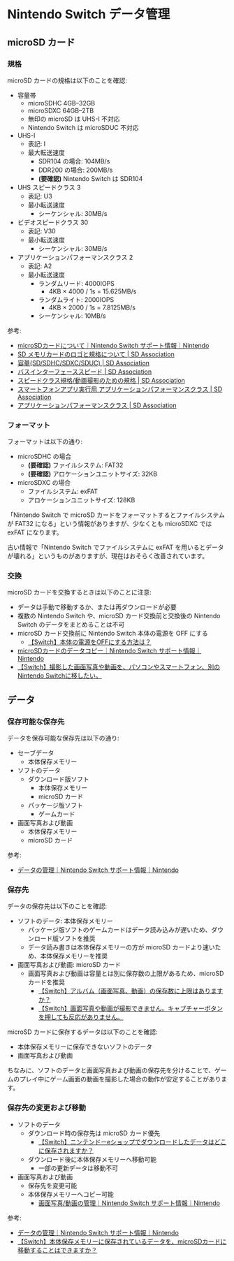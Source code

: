 # Nintendo Switch データ管理

## microSD カード

### 規格

microSD カードの規格は以下のことを確認:

- 容量帯
	- microSDHC 4GB–32GB
	- microSDXC 64GB–2TB
	- 無印の microSD は UHS-I 不対応
	- Nintendo Switch は microSDUC 不対応
- UHS-I
	- 表記: I
	- 最大転送速度
		- SDR104 の場合: 104MB/s
		- DDR200 の場合: 200MB/s
		- **(要確認)** Nintendo Switch は SDR104
- UHS スピードクラス 3
	- 表記: U3
	- 最小転送速度
		- シーケンシャル: 30MB/s
- ビデオスピードクラス 30
	- 表記: V30
	- 最小転送速度
		- シーケンシャル: 30MB/s
- アプリケーションパフォーマンスクラス 2
	- 表記: A2
	- 最小転送速度
		- ランダムリード: 4000IOPS
			- 4KB × 4000 / 1s = 15.625MB/s
		- ランダムライト: 2000IOPS
			- 4KB × 2000 / 1s = 7.8125MB/s
		- シーケンシャル: 10MB/s

参考:

- [microSDカードについて｜Nintendo Switch サポート情報｜Nintendo](https://www.nintendo.co.jp/support/switch/data_management/microsdcard/index.html)
- [SD メモリカードのロゴと規格について | SD Association](https://www.sdcard.org/ja/consumers-2/about-sd-memory-card-choices/)
- [容量(SD/SDHC/SDXC/SDUC) | SD Association](https://www.sdcard.org/ja/developers-2/sd-standard-overview/capacity-sd-sdhc-sdxc-sduc/)
- [バスインターフェーススピード | SD Association](https://www.sdcard.org/ja/developers-2/sd-standard-overview/bus-speed-default-speed-high-speed-uhs-sd-express/)
- [スピードクラス規格/動画撮影のための規格 | SD Association](https://www.sdcard.org/ja/consumers-2/about-sd-memory-card-choices/speed-class-standards-for-video-recording/)
- [スマートフォンアプリ実行用 アプリケーションパフォーマンスクラス | SD Association](https://www.sdcard.org/ja/consumers-2/about-sd-memory-card-choices/application-performance-class-for-running-smartphone-apps/)
- [アプリケーションパフォーマンスクラス | SD Association](https://www.sdcard.org/ja/developers-2/sd-standard-overview/application-performance-class/)

### フォーマット

フォーマットは以下の通り:

- microSDHC の場合
	- **(要確認)** ファイルシステム: FAT32
	- **(要確認)** アロケーションユニットサイズ: 32KB
- microSDXC の場合
	- ファイルシステム: exFAT
	- アロケーションユニットサイズ: 128KB

「Nintendo Switch で microSD カードをフォーマットするとファイルシステムが FAT32 になる」という情報がありますが、少なくとも microSDXC では exFAT になります。

古い情報で「Nintendo Switch でファイルシステムに exFAT を用いるとデータが壊れる」というものがありますが、現在はおそらく改善されています。

### 交換

microSD カードを交換するときは以下のことに注意:

- データは手動で移動するか、または再ダウンロードが必要
- 複数の Nintendo Switch や、microSD カード交換前と交換後の Nintendo Switch のデータをまとめることは不可
- microSD カード交換前に Nintendo Switch 本体の電源を OFF にする
	- [【Switch】本体の電源をOFFにする方法は？](https://support-jp.nintendo.com/app/answers/detail/a_id/33801)
- [microSDカードのデータコピー｜Nintendo Switch サポート情報｜Nintendo](https://www.nintendo.co.jp/support/switch/data_management/copy/index.html)
- [【Switch】撮影した画面写真や動画を、パソコンやスマートフォン、別のNintendo Switchに移したい。](https://support-jp.nintendo.com/app/answers/detail/a_id/34865)

## データ

### 保存可能な保存先

データを保存可能な保存先は以下の通り:

- セーブデータ
	- 本体保存メモリー
- ソフトのデータ
	- ダウンロード版ソフト
		- 本体保存メモリー
		- microSD カード
	- パッケージ版ソフト
		- ゲームカード
- 画面写真および動画
	- 本体保存メモリー
	- microSD カード

参考:

- [データの管理｜Nintendo Switch サポート情報｜Nintendo](https://www.nintendo.co.jp/support/switch/data_management/index.html)

### 保存先

データの保存先は以下のことを確認:

- ソフトのデータ: 本体保存メモリー
	- パッケージ版ソフトのゲームカードはデータ読み込みが遅いため、ダウンロード版ソフトを推奨
	- データ読み書きは本体保存メモリーの方が microSD カードより速いため、本体保存メモリーを推奨
- 画面写真および動画: microSD カード
	- 画面写真および動画は容量とは別に保存数の上限があるため、microSD カードを推奨
		- [【Switch】アルバム（画面写真、動画）の保存数に上限はありますか？](https://support-jp.nintendo.com/app/answers/detail/a_id/37286/p/8664)
		- [【Switch】画面写真や動画が撮影できません。キャプチャーボタンを押しても反応がありません。](https://support-jp.nintendo.com/app/answers/detail/a_id/33861)

microSD カードに保存するデータは以下のことを確認:

- 本体保存メモリーに保存できないソフトのデータ
- 画面写真および動画

ちなみに、ソフトのデータと画面写真および動画の保存先を分けることで、ゲームのプレイ中にゲーム画面の動画を撮影した場合の動作が安定することがあります。

### 保存先の変更および移動

- ソフトのデータ
	- ダウンロード時の保存先は microSD カード優先
		- [【Switch】ニンテンドーeショップでダウンロードしたデータはどこに保存されますか？](https://support-jp.nintendo.com/app/answers/detail/a_id/34025/p/8664)
	- ダウンロード後に本体保存メモリーへ移動可能
		- 一部の更新データは移動不可
- 画面写真および動画
	- 保存先を変更可能
	- 本体保存メモリーへコピー可能
		- [画面写真/動画の管理｜Nintendo Switch サポート情報｜Nintendo](https://www.nintendo.co.jp/support/switch/data_management/screenshot_movie/index.html)

参考:

- [データの管理｜Nintendo Switch サポート情報｜Nintendo](https://www.nintendo.co.jp/support/switch/data_management/index.html)
- [【Switch】本体保存メモリーに保存されているデータを、microSDカードに移動することはできますか？](https://support-jp.nintendo.com/app/answers/detail/a_id/33844/p/8664)
